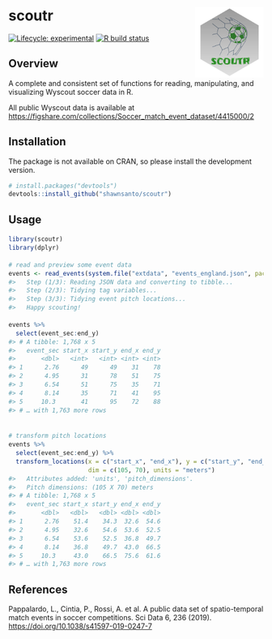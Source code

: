 
<!-- README.md is generated from README.Rmd. Please edit that file -->

# scoutr <a href=''><img src='man/figures/logo.png' align="right" height="139" /></a>

<!-- badges: start -->

[![Lifecycle:
experimental](https://img.shields.io/badge/lifecycle-experimental-orange.svg)](https://www.tidyverse.org/lifecycle/#experimental)
[![R build
status](https://github.com/shawnsanto/scoutr/workflows/R-CMD-check/badge.svg)](https://github.com/shawnsanto/scoutr/actions)
<!-- badges: end -->

## Overview

A complete and consistent set of functions for reading, manipulating,
and visualizing Wyscout soccer data in R.

All public Wyscout data is available at
<https://figshare.com/collections/Soccer_match_event_dataset/4415000/2>

## Installation

The package is not available on CRAN, so please install the development
version.

``` r
# install.packages("devtools")
devtools::install_github("shawnsanto/scoutr")
```

## Usage

``` r
library(scoutr)
library(dplyr)

# read and preview some event data
events <- read_events(system.file("extdata", "events_england.json", package = "scoutr"))
#>   Step (1/3): Reading JSON data and converting to tibble...
#>   Step (2/3): Tidying tag variables...
#>   Step (3/3): Tidying event pitch locations...
#>   Happy scouting!

events %>%
  select(event_sec:end_y)
#> # A tibble: 1,768 x 5
#>   event_sec start_x start_y end_x end_y
#>       <dbl>   <int>   <int> <int> <int>
#> 1      2.76      49      49    31    78
#> 2      4.95      31      78    51    75
#> 3      6.54      51      75    35    71
#> 4      8.14      35      71    41    95
#> 5     10.3       41      95    72    88
#> # … with 1,763 more rows


# transform pitch locations
events %>%
  select(event_sec:end_y) %>%
  transform_locations(x = c("start_x", "end_x"), y = c("start_y", "end_y"),
                      dim = c(105, 70), units = "meters")
#>   Attributes added: 'units', 'pitch_dimensions'.
#>   Pitch dimensions: (105 X 70) meters
#> # A tibble: 1,768 x 5
#>   event_sec start_x start_y end_x end_y
#>       <dbl>   <dbl>   <dbl> <dbl> <dbl>
#> 1      2.76    51.4    34.3  32.6  54.6
#> 2      4.95    32.6    54.6  53.6  52.5
#> 3      6.54    53.6    52.5  36.8  49.7
#> 4      8.14    36.8    49.7  43.0  66.5
#> 5     10.3     43.0    66.5  75.6  61.6
#> # … with 1,763 more rows
```

## References

Pappalardo, L., Cintia, P., Rossi, A. et al. A public data set of
spatio-temporal match events in soccer competitions. Sci Data 6, 236
(2019). <https://doi.org/10.1038/s41597-019-0247-7>
